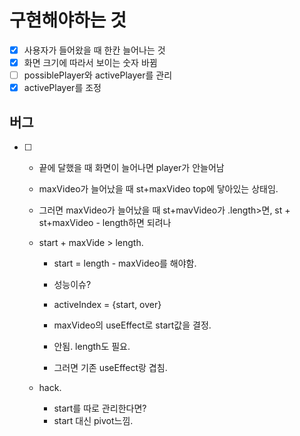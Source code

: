 # 구현해야하는 것
- [x] 사용자가 들어왔을 때 한칸 늘어나는 것
- [x] 화면 크기에 따라서 보이는 숫자 바뀜
- [ ] possiblePlayer와 activePlayer를 관리
- [x] activePlayer를 조정

## 버그

- [ ] 
  - 끝에 달했을 때 화면이 늘어나면 player가 안늘어남
  - maxVideo가 늘어났을 때 st+maxVideo top에 닿아있는 상태임.
  - 그러면 maxVideo가 늘어났을 때 st+mavVideo가 .length>면, st + st+maxVideo - length하면 되려나

  - start + maxVide > length.
    - start = length - maxVideo를 해야함.
    - 성능이슈?
    - activeIndex = {start, over} 

    - maxVideo의 useEffect로 start값을 결정.
    - 안됨. length도 필요.
    - 그러면 기존 useEffect랑 겹침.

  - hack.
    - start를 따로 관리한다면?
    - start 대신 pivot느낌.
